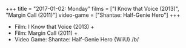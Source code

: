 +++
title = "2017-01-02: Monday"
films = ["I Know that Voice (2013)", "Margin Call (2011)"]
video-game = ["Shantae: Half-Genie Hero"]
+++


* Film: I Know that Voice (2013) +
* Film: Margin Call (2011) +
* Video Game: Shantae: Half-Genie Hero {WiiU} /b/